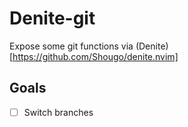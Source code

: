 # Denite-git

Expose some git functions via (Denite)[https://github.com/Shougo/denite.nvim]

## Goals

-[ ] Switch branches
